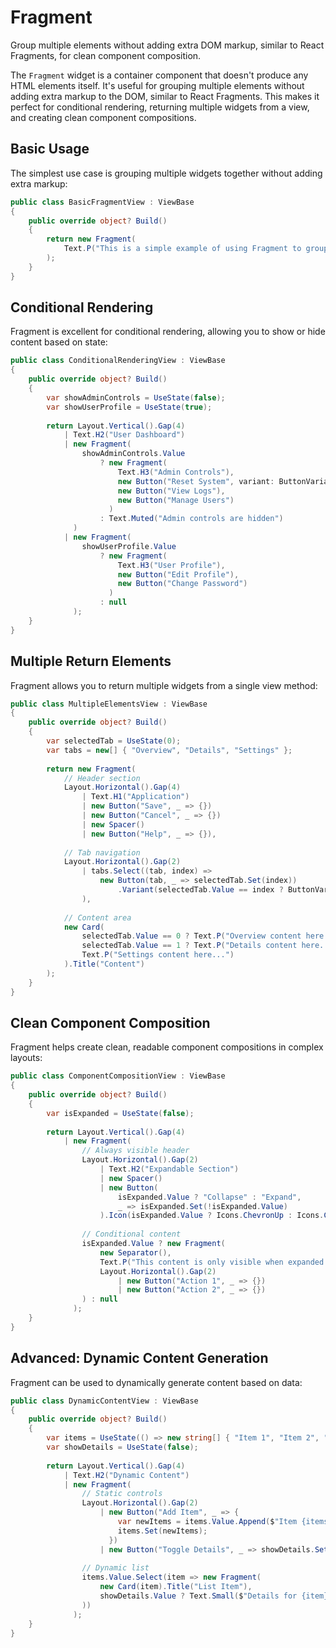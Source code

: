 # Fragment

<Ingress>
Group multiple elements without adding extra DOM markup, similar to React Fragments, for clean component composition.
</Ingress>

The `Fragment` widget is a container component that doesn't produce any HTML elements itself. It's useful for grouping multiple elements without adding extra markup to the DOM, similar to React Fragments. This makes it perfect for conditional rendering, returning multiple widgets from a view, and creating clean component compositions.

## Basic Usage

The simplest use case is grouping multiple widgets together without adding extra markup:

```csharp demo-tabs
public class BasicFragmentView : ViewBase
{
    public override object? Build()
    {
        return new Fragment(
            Text.P("This is a simple example of using Fragment to group multiple elements.")
        );
    }
}
```

## Conditional Rendering

Fragment is excellent for conditional rendering, allowing you to show or hide content based on state:

```csharp demo-tabs
public class ConditionalRenderingView : ViewBase
{
    public override object? Build()
    {
        var showAdminControls = UseState(false);
        var showUserProfile = UseState(true);
        
        return Layout.Vertical().Gap(4)
            | Text.H2("User Dashboard")
            | new Fragment(
                showAdminControls.Value
                    ? new Fragment(
                        Text.H3("Admin Controls"),
                        new Button("Reset System", variant: ButtonVariant.Destructive),
                        new Button("View Logs"),
                        new Button("Manage Users")
                      )
                    : Text.Muted("Admin controls are hidden")
              )
            | new Fragment(
                showUserProfile.Value
                    ? new Fragment(
                        Text.H3("User Profile"),
                        new Button("Edit Profile"),
                        new Button("Change Password")
                      )
                    : null
              );
    }
}
```

## Multiple Return Elements

Fragment allows you to return multiple widgets from a single view method:

```csharp demo-tabs
public class MultipleElementsView : ViewBase
{
    public override object? Build()
    {
        var selectedTab = UseState(0);
        var tabs = new[] { "Overview", "Details", "Settings" };
        
        return new Fragment(
            // Header section
            Layout.Horizontal().Gap(4)
                | Text.H1("Application")
                | new Button("Save", _ => {})
                | new Button("Cancel", _ => {})
                | new Spacer()
                | new Button("Help", _ => {}),
            
            // Tab navigation
            Layout.Horizontal().Gap(2)
                | tabs.Select((tab, index) => 
                    new Button(tab, _ => selectedTab.Set(index))
                        .Variant(selectedTab.Value == index ? ButtonVariant.Primary : ButtonVariant.Secondary)
                ),
            
            // Content area
            new Card(
                selectedTab.Value == 0 ? Text.P("Overview content here...") :
                selectedTab.Value == 1 ? Text.P("Details content here...") :
                Text.P("Settings content here...")
            ).Title("Content")
        );
    }
}
```

## Clean Component Composition

Fragment helps create clean, readable component compositions in complex layouts:

```csharp demo-tabs
public class ComponentCompositionView : ViewBase
{
    public override object? Build()
    {
        var isExpanded = UseState(false);
        
        return Layout.Vertical().Gap(4)
            | new Fragment(
                // Always visible header
                Layout.Horizontal().Gap(2)
                    | Text.H2("Expandable Section")
                    | new Spacer()
                    | new Button(
                        isExpanded.Value ? "Collapse" : "Expand",
                        _ => isExpanded.Set(!isExpanded.Value)
                    ).Icon(isExpanded.Value ? Icons.ChevronUp : Icons.ChevronDown),
                
                // Conditional content
                isExpanded.Value ? new Fragment(
                    new Separator(),
                    Text.P("This content is only visible when expanded."),
                    Layout.Horizontal().Gap(2)
                        | new Button("Action 1", _ => {})
                        | new Button("Action 2", _ => {})
                ) : null
              );
    }
}
```

## Advanced: Dynamic Content Generation

Fragment can be used to dynamically generate content based on data:

```csharp demo-tabs
public class DynamicContentView : ViewBase
{
    public override object? Build()
    {
        var items = UseState(() => new string[] { "Item 1", "Item 2", "Item 3", "Item 4" });
        var showDetails = UseState(false);
        
        return Layout.Vertical().Gap(4)
            | Text.H2("Dynamic Content")
            | new Fragment(
                // Static controls
                Layout.Horizontal().Gap(2)
                    | new Button("Add Item", _ => {
                        var newItems = items.Value.Append($"Item {items.Value.Length + 1}").ToArray();
                        items.Set(newItems);
                      })
                    | new Button("Toggle Details", _ => showDetails.Set(!showDetails.Value)),
                
                // Dynamic list
                items.Value.Select(item => new Fragment(
                    new Card(item).Title("List Item"),
                    showDetails.Value ? Text.Small($"Details for {item}") : null
                ))
              );
    }
}
```

<WidgetDocs Type="Ivy.Fragment" ExtensionTypes="Ivy.FragmentExtensions"  SourceUrl="https://github.com/Ivy-Interactive/Ivy-Framework/blob/main/Ivy/Widgets/Primitives/Fragment.cs"/>
